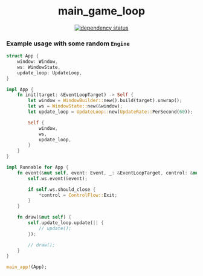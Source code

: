 <div align="center">

# main_game_loop

[![dependency status](https://deps.rs/repo/github/Overpeek/main_game_loop/status.svg)](https://deps.rs/repo/github/Overpeek/main_game_loop)

<!-- [![build status](https://github.com/Overpeek/main_game_loop/actions/workflows/rust.yml/badge.svg)](https://github.com/Overpeek/main_game_loop/actions) -->

</div>

### Example usage with some random `Engine`

```rust
struct App {
    window: Window,
    ws: WindowState,
    update_loop: UpdateLoop,
}

impl App {
    fn init(target: &EventLoopTarget) -> Self {
        let window = WindowBuilder::new().build(target).unwrap();
        let ws = WindowState::new(&window);
        let update_loop = UpdateLoop::new(UpdateRate::PerSecond(60));

        Self {
            window,
            ws,
            update_loop,
        }
    }
}

impl Runnable for App {
    fn event(&mut self, event: Event, _: &EventLoopTarget, control: &mut ControlFlow) {
        self.ws.event(&event);

        if self.ws.should_close {
            *control = ControlFlow::Exit;
        }
    }

    fn draw(&mut self) {
        self.update_loop.update(|| {
            // update();
        });

        // draw();
    }
}

main_app!(App);
```
